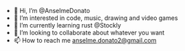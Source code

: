 - 👋 Hi, I’m @AnselmeDonato
- 👀 I’m interested in code, music, drawing and video games
- 🌱 I’m currently learning rust @Stockly
- 💞️ I’m looking to collaborate about whatever you want 
- 📫 How to reach me anselme.donato2@gmail.com

<!---
AnselmeDonato/AnselmeDonato is a ✨ special ✨ repository because its `README.md` (this file) appears on your GitHub profile.
You can click the Preview link to take a look at your changes.
--->
